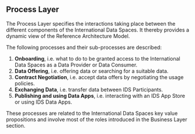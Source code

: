 ## Process Layer ##

The Process Layer specifies the interactions taking place between the different components of the International Data Spaces. It thereby provides a dynamic view of the Reference Architecture Model.

The following processes and their sub-processes are described:

1. **Onboarding**, i.e. what to do to be granted access to the International Data Spaces as a Data Provider or Data Consumer.
2. **Data Offering**, i.e. offering data or searching for a suitable data.
3. **Contract Negotiation**, i.e. accept data offers by negotiating the usage policies.
4. **Exchanging Data**, i.e. transfer data between IDS Participants.
5. **Publishing and using Data Apps**, i.e. interacting with an IDS App Store or using IDS Data Apps.

These processes are related to the International Data Spaces key value propositions and involve most of the roles introduced in the Business Layer section.
